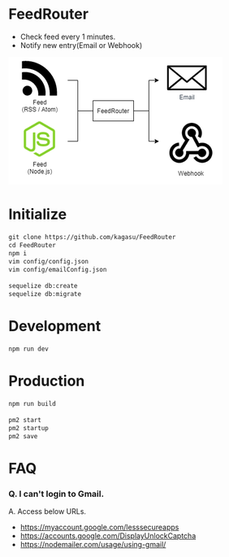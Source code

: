 # FeedRouter
- Check feed every 1 minutes.
- Notify new entry(Email or Webhook)

![](https://github.com/kagasu/FeedRouter/raw/master/resources/image001.png)

# Initialize
```
git clone https://github.com/kagasu/FeedRouter
cd FeedRouter
npm i
vim config/config.json
vim config/emailConfig.json

sequelize db:create
sequelize db:migrate
```

# Development
```
npm run dev
```

# Production
```
npm run build

pm2 start
pm2 startup
pm2 save
```

# FAQ
### Q. I can't login to Gmail.
A. Access below URLs.
- https://myaccount.google.com/lesssecureapps
- https://accounts.google.com/DisplayUnlockCaptcha
- https://nodemailer.com/usage/using-gmail/
